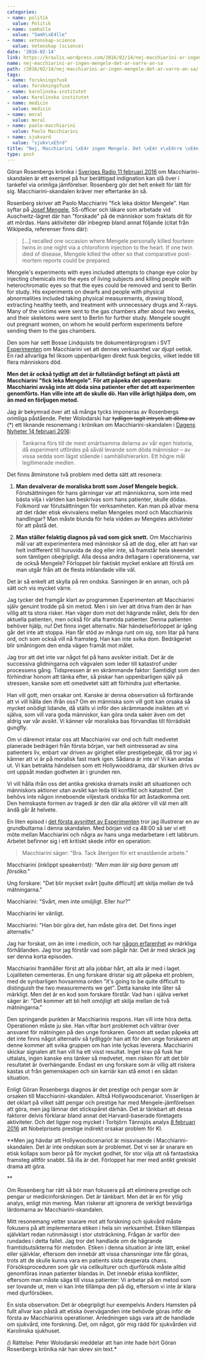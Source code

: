 ```yaml
---
categories:
- name: politik
  value: Politik
- name: samhalle
  value: "Samh\xE4lle"
- name: vetenskap-science
  value: Vetenskap (science)
date: '2016-02-14'
link: https://kraulis.wordpress.com/2016/02/14/nej-macchiarini-ar-ingen-mengele-det-ar-varre-an-sa/
name: nej-macchiarini-ar-ingen-mengele-det-ar-varre-an-sa
path: /2016/02/14/nej-macchiarini-ar-ingen-mengele-det-ar-varre-an-sa/
tags:
- name: forskningsfusk
  value: forskningsfusk
- name: karolinska-institutet
  value: Karolinska institutet
- name: medicin
  value: medicin
- name: moral
  value: moral
- name: paolo-macchiarini
  value: Paolo Macchiarini
- name: sjukvard
  value: "sjukv\xE5rd"
title: "Nej, Macchiarini \xE4r ingen Mengele. Det \xE4r v\xE4rre \xE4n s\xE5"
type: post
---
```

Göran Rosenbergs krönika i [Sveriges Radio 11 februari 2016](http://sverigesradio.se/sida/artikel.aspx?programid=438&artikel=6366460) om Macchiarini-skandalen är ett exempel på hur berättigad indignation kan slå över i tankefel via orimliga jämförelser. Rosenberg gör det helt enkelt för lätt för sig. Macchiarini-skandalen kräver mer eftertanke än så.



Rosenberg skriver att Paolo Macchiarini "fick leka doktor Mengele". Han syftar på [Josef Mengele](https://en.wikipedia.org/wiki/Josef_Mengele), SS-officer och läkare som arbetade vid Auschwitz-lägret där han "forskade" på de människor som fraktats dit för att mördas. Hans aktiviteter där inbegrep bland annat följande (citat från Wikipedia, referenser finns där):

> [...] recalled one occasion where Mengele personally killed fourteen twins in one night via a chloroform injection to the heart. If one twin died of disease, Mengele killed the other so that comparative post-mortem reports could be prepared.

Mengele's experiments with eyes included attempts to change eye color by injecting chemicals into the eyes of living subjects and killing people with heterochromatic eyes so that the eyes could be removed and sent to Berlin for study. His experiments on dwarfs and people with physical abnormalities included taking physical measurements, drawing blood, extracting healthy teeth, and treatment with unnecessary drugs and X-rays. Many of the victims were sent to the gas chambers after about two weeks, and their skeletons were sent to Berlin for further study. Mengele sought out pregnant women, on whom he would perform experiments before sending them to the gas chambers.

Den som har sett Bosse Lindquists tre dokumentärprogram i SVT [Experimenten](http://www.svtplay.se/video/5848124/experimenten/dokument-inifran-experimenten-stjarnkirurgen) om Macchiarini vet att dennes verksamhet var djupt oetisk. En rad allvarliga fel liksom uppenbarligen direkt fusk begicks, vilket ledde till flera människors död.

**Men det är också tydligt att det är fullständigt befängt att påstå att Macchiarini "fick leka Mengele". För att påpeka det uppenbara: Macchiarini avsåg inte att döda sina patienter efter det att experimenten genomförts. Han ville inte att de skulle dö. Han ville ärligt hjälpa dom, om än med en förljugen metod.**

Jag är bekymrad över att så många tycks imponeras av Rosenbergs orimliga påstående. Peter Wolodarski har <del datetime="2016-02-14T19:51:54+00:00">tydligen tagit intryck att döma av</del> (*) ett liknande resonemang i krönikan om Macchiarini-skandalen i [Dagens Nyheter 14 februari 2016](http://www.dn.se/nyheter/peter-wolodarski-manniskan-utnyttjad-i-hennes-svagaste-tillstand/):

> Tankarna förs till de mest smärtsamma delarna av vår egen historia, då experiment utfördes på såväl levande som döda människor – av vissa sedda som lägst stående i samhällshierarkin. Ett högre mål legitimerade medlen.

Det finns åtminstone två problem med detta sätt att resonera:

1) **Man devalverar de moraliska brott som Josef Mengele begick.** Förutsättningen för hans gärningar var att människorna, som inte med bästa vilja i världen kan beskrivas som hans patienter, skulle dödas. Folkmord var förutsättningen för verksamheten. Kan man på allvar mena att det råder etisk ekvivalens mellan Mengeles mord och Macchiarinis handlingar? Man måste blunda för hela vidden av Mengeles aktiviteter för att påstå det.

2) **Man ställer felaktig diagnos på vad som gick snett.** Om Macchiarinis mål var att experimentera med människor så att de dog, eller att han var helt indifferent till huruvida de dog eller inte, så framstår hela skeendet som tämligen obegripligt. Alla dessa andra deltagare i operationerna, var de också Mengele? Förloppet blir faktiskt mycket enklare att förstå om man utgår från att de flesta inblandade ville väl.

Det är så enkelt att skylla på ren ondska. Sanningen är en annan, och på sätt och vis mycket värre.

Jag tycker det framgår klart av programmen Experimenten att Macchiarini själv genuint trodde på sin metod. Men i sin iver att driva fram den är han villig att ta stora risker. Han väger dom mot det hägrande målet, dels för den aktuella patienten, men också för alla framtida patienter. Denna patienten behöver hjälp, nu! Det finns inget alternativ. När händelseförloppet är igång går det inte att stoppa. Han får stöd av många runt om sig, som litar på hans ord, och som också vill nå framsteg. Han kan inte svika dom. Bedrägeriet blir småningom den enda vägen framåt mot målet.

Jag tror att det inte var något fel på hans avsikter initialt. Det är de successiva glidningarna och vägvalen som leder till katastrof under processens gång. Tidspressen är en skrämmande faktor: Samtidigt som den förhindrar honom att tänka efter, så piskar han uppenbarligen själv på stressen, kanske som ett omedvetet sätt att förhindra just eftertanke.

Han vill gott, men orsakar ont. Kanske är denna observation så förfärande att vi vill hålla den ifrån oss? Om en människa som vill gott kan orsaka så mycket onödigt lidande, då ställs vi inför den skrämmande insikten att vi själva, som vill vara goda människor, kan göra onda saker även om det aldrig var vår avsikt. Vi känner vår moraliska bas förvandlas till förrädiskt gungfly.

Om vi däremot intalar oss att Macchiarini var ond och fullt medvetet planerade bedrägeri från första början, var helt ointresserad av sina patienters liv, enbart var driven av girighet eller prestigebegär, då tror jag vi känner att vi är på moralisk fast mark igen. Sådana är inte vi! Vi kan andas ut. Vi kan betrakta händelsen som ett Hollywooddrama, där skurken drivs av ont uppsåt medan godheten är i grunden ren.

Vi vill hålla ifrån oss det antika grekiska dramats insikt att situationen och människors aktioner utan avsikt kan leda till konflikt och katastrof. Det behövs inte någon inneboende viljestark ondska för att åstadkomma ont. Den hemskaste formen av tragedi är den där alla aktörer vill väl men allt ändå går åt helvete.

En liten episod i [det första avsnittet av Experimenten](http://www.svtplay.se/video/5848124/experimenten/dokument-inifran-experimenten-stjarnkirurgen) tror jag illustrerar en av grundbultarna i denna skandalen. Med början vid ca 48:00 så ser vi ett möte mellan Macchiarini och några av hans unga medarbetare i ett labbrum. Arbetet befinner sig i ett kritiskt skede inför en operation:

> Macchiarini säger: "Bra. Tack återigen för ert enastående arbete."

Macchiarini (inklippt speakerröst): *"Men man lär sig bara genom att försöka."*

Ung forskare: "Det blir mycket svårt [quite difficult] att skilja mellan de två mätningarna."

Macchiarini: "Svårt, men inte omöjligt. Eller hur?"

Macchiarini ler vänligt.

Macchiarini: "Han bör göra det, han måste göra det. Det finns inget alternativ."

Jag har forskat, om än inte i medicin, och har [någon erfarenhet](/posts/) av märkliga förhållanden. Jag tror jag förstår vad som pågår här. Det är med skräck jag ser denna korta episoden.

Macchiarini framhåller först att alla jobbar hårt, att alla är med i laget. Lojaliteten cementeras. En ung forskare dristar sig att påpeka ett problem, med de synbarligen hovsamma orden "it's going to be quite difficult to distinguish the two measurements we get". Detta kanske inte låter så märkligt. Men det är en kod som forskare förstår. Vad han i själva verket säger är: "Det kommer att bli helt omöjligt att skilja mellan de två mätningarna."

Den springande punkten är Macchiarinis respons. Han vill inte höra detta. Operationen måste ju ske. Han viftar bort problemet och vältrar över ansvaret för mätningen på den unge forskaren. Genom att sedan påpeka att det inte finns något alternativ så tydliggör han att för den unge forskaren att denne kommer att svika gruppen om han inte lyckas leverera. Macchiarini skickar signalen att han vill ha ett visst resultat. Inget krav på fusk har uttalats, ingen kanske ens tänker så medvetet, men risken för att det blir resultatet är överhängande. Endast en ung forskare som är villig att riskera kastas ut från gemenskapen och sin karriär kan stå emot i en sådan situation.

Enligt Göran Rosenbergs diagnos är det prestige och pengar som är orsaken till Macchiarini-skandalen. Alltså Hollywoodscenariot. Visserligen är det oklart på vilket sätt pengar och prestige har med Mengele-jämförelsen att göra, men jag lämnar det stickspåret därhän. Det är tänkbart att dessa faktorer delvis förklarar bland annat det Harvard-baserade företagets aktiviteter. Och det ligger nog mycket i Torbjörn Tännsjös analys [8 februari 2016](http://www.dn.se/nyheter/vetenskap/ki-rektor-radfragade-inte-etiska-radet/) att Nobelprisets prestige indirekt orsakar problem för KI.

**Men jag hävdar att Hollywoodscenariot är missvisande i Macchiarini-skandalen. Det är inte ondskan som är problemet. Det vi ser är snarare en etisk kollaps som beror på för mycket godhet, för stor vilja att nå fantastiska framsteg alltför snabbt. Så illa är det. Förloppet har mer med antikt grekiskt drama att göra.

**

Om Rosenberg har rätt så bör man fokusera på att eliminera prestige och pengar ur medicinforskningen. Det är tänkbart. Men det är en för ytlig analys, enligt min mening. Man riskerar att ignorera de verkligt besvärliga lärdomarna av Macchiarini-skandalen.

Mitt resonemang vetter snarare mot att forskning och sjukvård måste fokusera på att implementera etiken i hela sin verksamhet. Etiken tillämpas självklart redan rutinmässigt i stor utsträckning. Frågan är varför den rundades i detta fallet. Jag tror det handlade om de hägrande framtidsutsikterna för metoden. Etiken i denna situation är inte lätt, enkel eller självklar, eftersom den innebär att vissa chansningar inte får göras, trots att de skulle kunna vara en patients sista desperata chans. Försöksproceduren som går via cellkulturer och djurförsök måste alltid genomföras innan patienter blandas in. Det innebär etiska konflikter, eftersom man måste säga till vissa patienter: Vi arbetar på en metod som ser lovande ut, men vi kan inte tillämpa den på dig, eftersom vi inte är klara med djurförsöken.

En sista observation: Det är obegripligt hur exempelvis Anders Hamsten på fullt allvar kan påstå att etiska överväganden inte behövde göras inför de första av Macchiarinis operationer. Anledningen sägs vara att de handlade om sjukvård, inte forskning. Det, om något, gör mig rädd för sjukvården vid Karolinska sjukhuset.

*(*) Rättelse: Peter Wolodarski meddelar att han inte hade hört Göran Rosenbergs krönika när han skrev sin text.*

